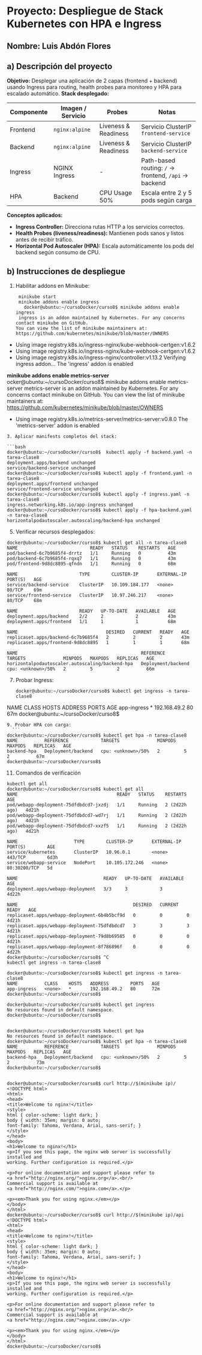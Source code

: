 # Proyecto: Despliegue de Stack Kubernetes con HPA e Ingress
## Nombre: Luis Abdón Flores

## a) Descripción del proyecto
**Objetivo:**
Desplegar una aplicación de 2 capas (frontend + backend) usando Ingress para routing, health probes para monitoreo y HPA para escalado automático.
**Stack desplegado:**

| Componente | Imagen / Servicio | Probes               | Notas                                                |
| ---------- | ----------------- | -------------------- | ---------------------------------------------------- |
| Frontend   | `nginx:alpine`    | Liveness & Readiness | Servicio ClusterIP `frontend-service`                |
| Backend    | `nginx:alpine`    | Liveness & Readiness | Servicio ClusterIP `backend-service`                 |
| Ingress    | NGINX Ingress     | -                    | Path-based routing: `/` → frontend, `/api` → backend |
| HPA        | Backend           | CPU Usage 50%        | Escala entre 2 y 5 pods según carga                  |
**Conceptos aplicados:**
- **Ingress Controller:** Direcciona rutas HTTP a los servicios correctos.
- **Health Probes (liveness/readiness):** Mantienen pods sanos y listos antes de recibir tráfico.
- **Horizontal Pod Autoscaler (HPA):** Escala automáticamente los pods del backend según consumo de CPU.
## b) Instrucciones de despliegue

1. Habilitar addons en Minikube:
   ```
    minikube start
    minikube addons enable ingress
      docker@ubuntu:~/cursoDocker/curso8$ minikube addons enable ingress
    ingress is an addon maintained by Kubernetes. For any concerns contact minikube on GitHub.
   You can view the list of minikube maintainers at: https://github.com/kubernetes/minikube/blob/master/OWNERS
  - Using image registry.k8s.io/ingress-nginx/kube-webhook-certgen:v1.6.2
  - Using image registry.k8s.io/ingress-nginx/kube-webhook-certgen:v1.6.2
  - Using image registry.k8s.io/ingress-nginx/controller:v1.13.2
 Verifying ingress addon...
The 'ingress' addon is enabled

  **minikube addons enable metrics-server**
  ocker@ubuntu:~/cursoDocker/curso8$ minikube addons enable metrics-server
 metrics-server is an addon maintained by Kubernetes. For any concerns contact minikube on GitHub.
You can view the list of minikube maintainers at: https://github.com/kubernetes/minikube/blob/master/OWNERS
  - Using image registry.k8s.io/metrics-server/metrics-server:v0.8.0
  The 'metrics-server' addon is enabled
   
   
   ```
3. Aplicar manifests completos del stack:
   
   ```bash
  docker@ubuntu:~/cursoDocker/curso8$  kubectl apply -f backend.yaml -n tarea-clase8
  deployment.apps/backend unchanged
  service/backend-service unchanged
  docker@ubuntu:~/cursoDocker/curso8$ kubectl apply -f frontend.yaml -n tarea-clase8
  deployment.apps/frontend unchanged
  service/frontend-service unchanged
  docker@ubuntu:~/cursoDocker/curso8$ kubectl apply -f ingress.yaml -n tarea-clase8
  ingress.networking.k8s.io/app-ingress unchanged
  docker@ubuntu:~/cursoDocker/curso8$ kubectl apply -f hpa-backend.yaml -n tarea-clase8
  horizontalpodautoscaler.autoscaling/backend-hpa unchanged
   ```
5. Verificar recursos desplegados:
  ```
 docker@ubuntu:~/cursoDocker/curso8$ kubectl get all -n tarea-clase8
NAME                           READY   STATUS    RESTARTS   AGE
pod/backend-6c7b9685f4-drrtz   1/1     Running   0          43m
pod/backend-6c7b9685f4-rqxq7   1/1     Running   0          43m
pod/frontend-9d8dc8895-qfndn   1/1     Running   0          68m

NAME                       TYPE        CLUSTER-IP       EXTERNAL-IP   PORT(S)   AGE
service/backend-service    ClusterIP   10.109.184.177   <none>        80/TCP    69m
service/frontend-service   ClusterIP   10.97.246.217    <none>        80/TCP    68m

NAME                       READY   UP-TO-DATE   AVAILABLE   AGE
deployment.apps/backend    2/2     2            2           43m
deployment.apps/frontend   1/1     1            1           68m

NAME                                 DESIRED   CURRENT   READY   AGE
replicaset.apps/backend-6c7b9685f4   2         2         2       43m
replicaset.apps/frontend-9d8dc8895   1         1         1       68m

NAME                                              REFERENCE            TARGETS              MINPODS   MAXPODS   REPLICAS   AGE
horizontalpodautoscaler.autoscaling/backend-hpa   Deployment/backend   cpu: <unknown>/50%   2         5         2          66m

   ```
7. Probar Ingress:
    ```
    docker@ubuntu:~/cursoDocker/curso8$ kubectl get ingress -n tarea-clase8
NAME          CLASS    HOSTS   ADDRESS        PORTS   AGE
app-ingress   <none>   *       192.168.49.2   80      67m
docker@ubuntu:~/cursoDocker/curso8$

   ```
9. Probar HPA con carga:
     ```
docker@ubuntu:~/cursoDocker/curso8$ kubectl get hpa -n tarea-clase8
NAME          REFERENCE            TARGETS              MINPODS   MAXPODS   REPLICAS   AGE
backend-hpa   Deployment/backend   cpu: <unknown>/50%   2         5         2          67m
docker@ubuntu:~/cursoDocker/curso8$

   ```
11. Comandos de verificación
   ```
  kubectl get all 
  docker@ubuntu:~/cursoDocker/curso8$ kubectl get all
NAME                                     READY   STATUS    RESTARTS        AGE
pod/webapp-deployment-75dfdbdcd7-jxzdj   1/1     Running   2 (2d22h ago)   4d21h
pod/webapp-deployment-75dfdbdcd7-wd7rj   1/1     Running   2 (2d22h ago)   4d21h
pod/webapp-deployment-75dfdbdcd7-xxzf5   1/1     Running   2 (2d22h ago)   4d21h

NAME                     TYPE        CLUSTER-IP       EXTERNAL-IP   PORT(S)        AGE
service/kubernetes       ClusterIP   10.96.0.1        <none>        443/TCP        6d3h
service/webapp-service   NodePort    10.105.172.246   <none>        80:30200/TCP   5d

NAME                                READY   UP-TO-DATE   AVAILABLE   AGE
deployment.apps/webapp-deployment   3/3     3            3           4d22h

NAME                                           DESIRED   CURRENT   READY   AGE
replicaset.apps/webapp-deployment-6b4b5bcf9d   0         0         0       4d21h
replicaset.apps/webapp-deployment-75dfdbdcd7   3         3         3       4d21h
replicaset.apps/webapp-deployment-79d8b69585   0         0         0       4d21h
replicaset.apps/webapp-deployment-8f786896f    0         0         0       4d22h
docker@ubuntu:~/cursoDocker/curso8$ ^C
kubectl get ingress -n tarea-clase8

docker@ubuntu:~/cursoDocker/curso8$ kubectl get ingress -n tarea-clase8
NAME          CLASS    HOSTS   ADDRESS        PORTS   AGE
app-ingress   <none>   *       192.168.49.2   80      72m
docker@ubuntu:~/cursoDocker/curso8$

  docker@ubuntu:~/cursoDocker/curso8$ kubectl get ingress
No resources found in default namespace.
docker@ubuntu:~/cursoDocker/curso8$


docker@ubuntu:~/cursoDocker/curso8$ kubectl get hpa
No resources found in default namespace.
docker@ubuntu:~/cursoDocker/curso8$ kubectl get hpa -n tarea-clase8
NAME          REFERENCE            TARGETS              MINPODS   MAXPODS   REPLICAS   AGE
backend-hpa   Deployment/backend   cpu: <unknown>/50%   2         5         2          73m
docker@ubuntu:~/cursoDocker/curso8$


  docker@ubuntu:~/cursoDocker/curso8$ curl http://$(minikube ip)/
<!DOCTYPE html>
<html>
<head>
<title>Welcome to nginx!</title>
<style>
html { color-scheme: light dark; }
body { width: 35em; margin: 0 auto;
font-family: Tahoma, Verdana, Arial, sans-serif; }
</style>
</head>
<body>
<h1>Welcome to nginx!</h1>
<p>If you see this page, the nginx web server is successfully installed and
working. Further configuration is required.</p>

<p>For online documentation and support please refer to
<a href="http://nginx.org/">nginx.org</a>.<br/>
Commercial support is available at
<a href="http://nginx.com/">nginx.com</a>.</p>

<p><em>Thank you for using nginx.</em></p>
</body>
</html>
docker@ubuntu:~/cursoDocker/curso8$ curl http://$(minikube ip)/api
<!DOCTYPE html>
<html>
<head>
<title>Welcome to nginx!</title>
<style>
html { color-scheme: light dark; }
body { width: 35em; margin: 0 auto;
font-family: Tahoma, Verdana, Arial, sans-serif; }
</style>
</head>
<body>
<h1>Welcome to nginx!</h1>
<p>If you see this page, the nginx web server is successfully installed and
working. Further configuration is required.</p>

<p>For online documentation and support please refer to
<a href="http://nginx.org/">nginx.org</a>.<br/>
Commercial support is available at
<a href="http://nginx.com/">nginx.com</a>.</p>

<p><em>Thank you for using nginx.</em></p>
</body>
</html>
docker@ubuntu:~/cursoDocker/curso8$
 
   ```
